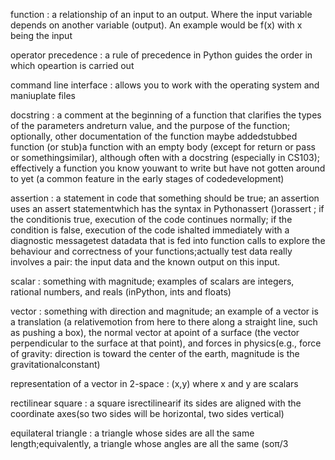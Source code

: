 function
: a relationship of an input to an output. Where the input variable depends on another variable (output). An example would be f(x) with x being the input

operator precedence
: a rule of precedence in Python guides the order in which opeartion is carried out

command line interface
: allows you to work with the operating system and maniuplate files 

docstring
: a comment at the beginning of a function that clarifies the types of the parameters andreturn value, and the purpose of the function; optionally, other documentation of the function maybe addedstubbed function (or stub)a function with an empty body (except for return or pass or somethingsimilar), although often with a docstring (especially in CS103); effectively a function you know youwant to write but have not gotten around to yet (a common feature in the early stages of codedevelopment)

assertion
: a statement in code that something should be true; an assertion uses an assert statementwhich has the syntax in Pythonassert (<condition>)orassert <condition>; if the conditionis true, execution of the code continues normally; if the condition is false, execution of the code ishalted immediately with a diagnostic messagetest datadata that is fed into function calls to explore the behaviour and correctness of your functions;actually test data really involves a pair: the input data and the known output on this input.

scalar
: something with magnitude; examples of scalars are integers, rational numbers, and reals (inPython, ints and floats)

vector
: something with direction and magnitude; an example of a vector is a translation (a relativemotion from here to there along a straight line, such as pushing a box), the normal vector at apoint of a surface (the vector perpendicular to the surface at that point), and forces in physics(e.g., force of gravity: direction is toward the center of the earth, magnitude is the gravitationalconstant)

representation of a vector in 2-space
: (x,y) where x and y are scalars

rectilinear square
: a square isrectilinearif its sides are aligned with the coordinate axes(so two sides will be horizontal, two sides vertical)

equilateral triangle
: a triangle whose sides are all the same length;equivalently, a triangle whose angles are all the same (soπ/3

